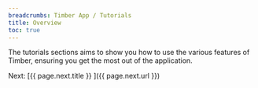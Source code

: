 ```yaml
---
breadcrumbs: Timber App / Tutorials
title: Overview
toc: true
---
```


The tutorials sections aims to show you how to use the various features of Timber, ensuring
you get the most out of the application.


<div class="next">
  Next: [{{ page.next.title }} <i class="fa fa-arrow-circle-right" aria-hidden="true"></i>]({{ page.next.url }})
</div>